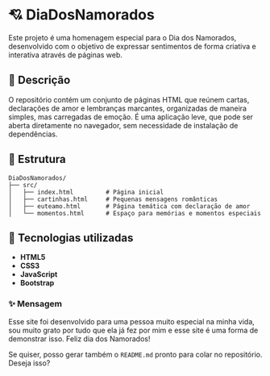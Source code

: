 # 💘 DiaDosNamorados

Este projeto é uma homenagem especial para o Dia dos Namorados, desenvolvido com o objetivo de expressar sentimentos de forma criativa e interativa através de páginas web.

## 📝 Descrição

O repositório contém um conjunto de páginas HTML que reúnem cartas, declarações de amor e lembranças marcantes, organizadas de maneira simples, mas carregadas de emoção. É uma aplicação leve, que pode ser aberta diretamente no navegador, sem necessidade de instalação de dependências.

## 📂 Estrutura

```
DiaDosNamorados/
├── src/
│   ├── index.html         # Página inicial
│   ├── cartinhas.html     # Pequenas mensagens românticas
│   ├── euteamo.html       # Página temática com declaração de amor
│   └── momentos.html      # Espaço para memórias e momentos especiais
```

## 🧰 Tecnologias utilizadas

* **HTML5**
* **CSS3**
* **JavaScript**
* **Bootstrap**

### ✨ Mensagem

Esse site foi desenvolvido para uma pessoa muito especial na minha vida, sou muito grato por tudo que ela já fez por mim e esse site é uma forma de demonstrar isso. Feliz dia dos Namorados!

Se quiser, posso gerar também o `README.md` pronto para colar no repositório. Deseja isso?
